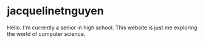 # jacquelinetnguyen
Hello. I'm currently a senior in high school.
This website is just me exploring the world of computer science.
